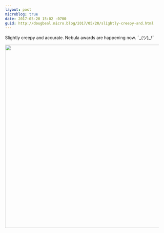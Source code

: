 ```yaml
---
layout: post
microblog: true
date: 2017-05-20 15:02 -0700
guid: http://dougbeal.micro.blog/2017/05/20/slightly-creepy-and.html
---
```

Slightly creepy and accurate. Nebula awards are happening now.  ¯\_(ツ)_/¯ 

<img src="http://dougbeal.micro.blog/uploads/2017/de08b39f6b.jpg" width="600" height="600" style="height: auto" />
